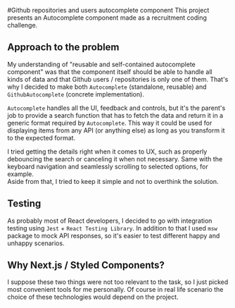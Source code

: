 #Github repositories and users autocomplete component
This project presents an Autocomplete component made as a recruitment coding challenge.

## Approach to the problem
My understanding of "reusable and self-contained autocomplete component" was that the component itself should be able to 
handle all kinds of data and that Github users / repositories is only one of them.
That's why I decided to make both `Autocomplete` (standalone, reusable) and `GithubAutocomplete` (concrete implementation).

`Autocomplete` handles all the UI, feedback and controls, but it's the parent's job to provide a search function 
that has to fetch the data and return it in a generic format required by `Autocomplete`. 
This way it could be used for displaying items from any API (or anything else) as long as you transform it to the expected format.

I tried getting the details right when it comes to UX, such as properly debouncing the search or canceling it when not necessary. 
Same with the keyboard navigation and seamlessly scrolling to selected options, for example.  
Aside from that, I tried to keep it simple and not to overthink the solution.

## Testing
As probably most of React developers, I decided to go with integration testing using `Jest` + `React Testing Library`.
In addition to that I used `msw` package to mock API responses, so it's easier to test different happy and unhappy scenarios.  

## Why Next.js / Styled Components?
I suppose these two things were not too relevant to the task, so I just picked most convenient tools for me personally.
Of course in real life scenario the choice of these technologies would depend on the project. 
